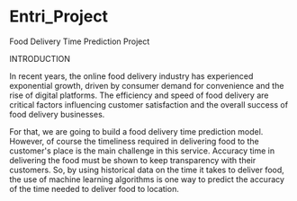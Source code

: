 # Entri_Project
Food Delivery Time Prediction Project

INTRODUCTION

In recent years, the online food delivery industry has experienced exponential growth, driven by consumer demand for convenience and the rise of digital platforms. The efficiency and speed of food delivery are critical factors influencing customer satisfaction and the overall success of food delivery businesses.

For that, we are going to build a food delivery time prediction model. However, of course the timeliness required in delivering food to the customer's place is the main challenge in this service. Accuracy time in delivering the food must be shown to keep transparency with their customers. So, by using historical data on the time it takes to deliver food, the use of machine learning algorithms is one way to predict the accuracy of the time needed to deliver food to location.
